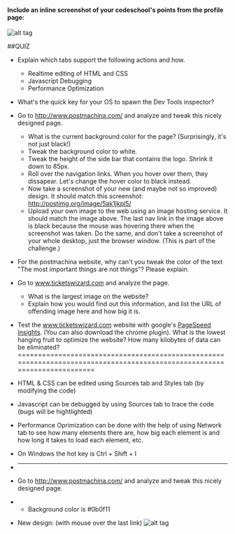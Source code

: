 #### Include an inline screenshot of your codeschool's points from the profile page:
![alt tag](http://i.minus.com/i2jBegSKojN57.png)
<!-- Modify the Markdown to include your answers. Don't delete the questions! -->

##QUIZ
* Explain which tabs support the following actions and how.
  * Realtime editing of HTML and CSS 
  * Javascript Debugging
  * Performance Optimization 

* What's the quick key for your OS to spawn the Dev Tools inspector?

* Go to http://www.postmachina.com/ and analyze and tweak this nicely designed page.
  * What is the current background color for the page?  (Surprisingly, it's not just black!)
  * Tweak the background color to white.
  * Tweak the height of the side bar that contains the logo.  Shrink it down to 85px.
  * Roll over the navigation links.  When you hover over them, they dissapear.  Let's change the hover color to black instead.
  * Now take a screenshot of your new (and maybe not so improved) design.  It should match this screenshot: http://postimg.org/image/5ak1jkpl5/
  * Upload your own image to the web using an image hosting service.  It should match the image above. The last nav link in the image above is black because the mouse was hovering there when the screenshot was taken. Do the same, and don't take a screenshot of your whole desktop, just the browser window. (This is part of the challenge.)

* For the postmachina website, why can't you tweak the color of the text "The most important things are not things"?  Please explain.

* Go to www.ticketswizard.com and analyze the page.  
  * What is the largest image on the website? 
  * Explain how you would find out this information, and list the URL of offending image here and how big it is.

* Test the www.ticketswizard.com website with google's [PageSpeed Insights](http://www.ticketswizard.com/).  (You can also download the chrome plugin).  What is the lowest hanging fruit to optimize the website?  How many kilobytes of data can be eliminated?
=========================================================================================================================
* HTML & CSS can be edited using Sources tab and Styles tab (by modifying the code)
* Javascript can be debugged by using Sources tab to trace the code (bugs will be hightlighted)
* Performance Oprimization can be done with the help of using Network tab to see how many elements there are, how big each element is and how long it takes to load each element, etc.
* On Windows the hot key is Ctrl + Shift + I
* -----------------------------------------
* Go to http://www.postmachina.com/ and analyze and tweak this nicely designed page.
* + Background color is #0b0f11
* New design: (with mouse over the last link)
![alt tag](http://i.minus.com/ioi9m8gjTrXTx.png)
